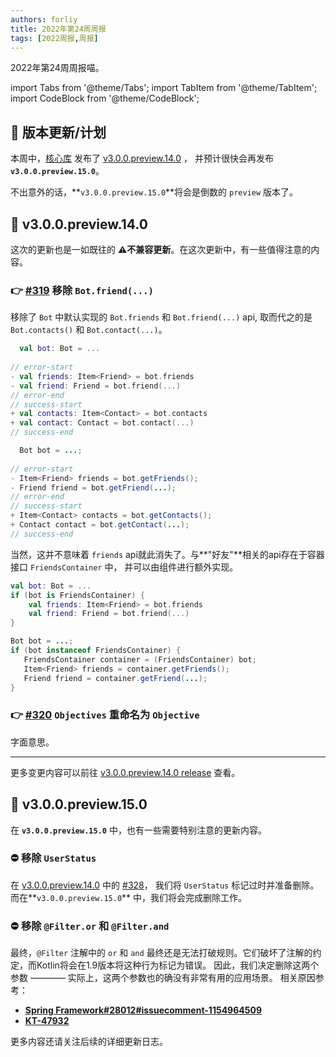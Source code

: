 ```yaml
---
authors: forliy
title: 2022年第24周周报
tags: [2022周报,周报]
---
```



2022年第24周周报喵。

<!--truncate-->

import Tabs from '@theme/Tabs';
import TabItem from '@theme/TabItem';
import CodeBlock from '@theme/CodeBlock';

## 🚀 版本更新/计划
本周中，[核心库](https://github.com/ForteScarlet/simpler-robot) 发布了
[v3.0.0.preview.14.0][v3.0.0.preview.14.0] ，
并预计很快会再发布 **`v3.0.0.preview.15.0`**。

不出意外的话，**`v3.0.0.preview.15.0`**将会是倒数的 `preview` 版本了。

## 🚩 v3.0.0.preview.14.0
这次的更新也是一如既往的 **⚠️不兼容更新**。在这次更新中，有一些值得注意的内容。

### 👉 [#319](https://github.com/ForteScarlet/simpler-robot/pull/319) 移除 `Bot.friend(...)`
移除了 `Bot` 中默认实现的 `Bot.friends` 和 `Bot.friend(...)` api, 取而代之的是 `Bot.contacts()` 和 `Bot.contact(...)`。

<Tabs groupId="code">
<TabItem value="Kotlin">

```kotlin
  val bot: Bot = ...
  
// error-start
- val friends: Item<Friend> = bot.friends
- val friend: Friend = bot.friend(...)
// error-end
// success-start
+ val contacts: Item<Contact> = bot.contacts
+ val contact: Contact = bot.contact(...)
// success-end
```

</TabItem>
<TabItem value="Java">

```java
  Bot bot = ...;
  
// error-start
- Item<Friend> friends = bot.getFriends();
- Friend friend = bot.getFriend(...);
// error-end
// success-start
+ Item<Contact> contacts = bot.getContacts();
+ Contact contact = bot.getContact(...);
// success-end
```

</TabItem>
</Tabs>

当然，这并不意味着 `friends` api就此消失了。与**"好友"**相关的api存在于容器接口 `FriendsContainer` 中，
并可以由组件进行额外实现。


<Tabs groupId="code">
<TabItem value="Kotlin">

```kotlin
val bot: Bot = ...
if (bot is FriendsContainer) {
    val friends: Item<Friend> = bot.friends
    val friend: Friend = bot.friend(...)
}
```

</TabItem>
<TabItem value="Java">

```java
Bot bot = ...;
if (bot instanceof FriendsContainer) {
   FriendsContainer container = (FriendsContainer) bot;
   Item<Friend> friends = container.getFriends();
   Friend friend = container.getFriend(...);  
}
```

</TabItem>
</Tabs>

### 👉 [#320](https://github.com/ForteScarlet/simpler-robot/pull/320) `Objectives` 重命名为 `Objective`
字面意思。

<hr/>

更多变更内容可以前往 [v3.0.0.preview.14.0 release][v3.0.0.preview.14.0] 查看。

## 🎏 v3.0.0.preview.15.0
在 **`v3.0.0.preview.15.0`** 中，也有一些需要特别注意的更新内容。

### ⛔️ 移除 `UserStatus`
在 [v3.0.0.preview.14.0][v3.0.0.preview.14.0] 中的 [#328](https://github.com/ForteScarlet/simpler-robot/pull/328)，
我们将 `UserStatus` 标记过时并准备删除。而在**`v3.0.0.preview.15.0`** 中，我们将会完成删除工作。

### ⛔️ 移除 `@Filter.or` 和 `@Filter.and`
最终，`@Filter` 注解中的 `or` 和 `and` 最终还是无法打破规则。它们破坏了注解的约定，而Kotlin将会在1.9版本将这种行为标记为错误。
因此，我们决定删除这两个参数 ———— 实际上，这两个参数也的确没有非常有用的应用场景。
相关原因参考：
- [**Spring Framework#28012#issuecomment-1154964509**](https://github.com/spring-projects/spring-framework/issues/28012#issuecomment-1154964509)
- [**KT-47932**](https://youtrack.jetbrains.com/issue/KT-47932)


[v3.0.0.preview.14.0]: https://github.com/ForteScarlet/simpler-robot/releases/tag/v3.0.0.preview.14.0


更多内容还请关注后续的详细更新日志。
